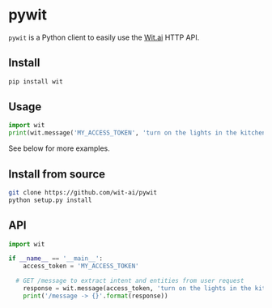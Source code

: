 # pywit

`pywit` is a Python client to easily use the [Wit.ai](http://wit.ai) HTTP API.

## Install

```bash
pip install wit
```

## Usage

```python
import wit
print(wit.message('MY_ACCESS_TOKEN', 'turn on the lights in the kitchen'))
```

See below for more examples.

## Install from source

```bash
git clone https://github.com/wit-ai/pywit
python setup.py install
```

## API

```python
import wit

if __name__ == '__main__':
	access_token = 'MY_ACCESS_TOKEN'

  # GET /message to extract intent and entities from user request
	response = wit.message(access_token, 'turn on the lights in the kitchen')
	print('/message -> {}'.format(response))
```
